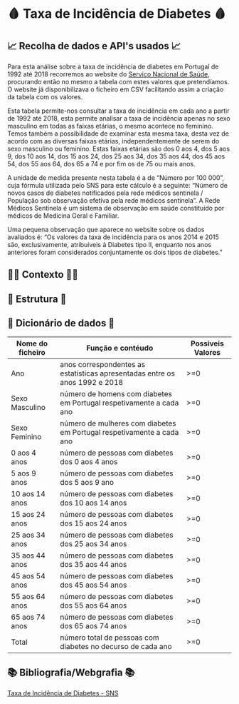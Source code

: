 # 🩸 Taxa de Incidência de Diabetes 🩸

## 📈 Recolha de dados e API's usados 📈

Para esta análise sobre a taxa de incidência de diabetes em Portugal de 1992 até 2018 recorremos ao website do [Serviço Nacional de Saúde](https://transparencia.sns.gov.pt/explore/dataset/taxa-de-incidencia-de-diabetes/information/?flg=pt&sort=periodo&dataChart=eyJxdWVyaWVzIjpbeyJjaGFydHMiOlt7InR5cGUiOiJjb2x1bW4iLCJmdW5jIjoiU1VNIiwic2NpZW50aWZpY0Rpc3BsYXkiOnRydWUsImNvbG9yIjoiIzY2YzJhNSIsInlBeGlzIjoidG90YWwifV0sInhBeGlzIjoicGVyaW9kbyIsIm1heHBvaW50cyI6NTAsInNvcnQiOiIiLCJ0aW1lc2NhbGUiOiJ5ZWFyIiwiY29uZmlnIjp7ImRhdGFzZXQiOiJ0YXhhLWRlLWluY2lkZW5jaWEtZGUtZGlhYmV0ZXMiLCJvcHRpb25zIjp7ImZsZyI6InB0Iiwic29ydCI6InBlcmlvZG8ifX19XSwidGltZXNjYWxlIjoiIiwiZGlzcGxheUxlZ2VuZCI6dHJ1ZSwiYWxpZ25Nb250aCI6dHJ1ZX0%3D), procurando então no mesmo a tabela com estes valores que pretendíamos. O website já disponibilizava o ficheiro em CSV facilitando assim a criação da tabela com os valores.
  
Esta tabela permite-nos consultar a taxa de incidência em cada ano a partir de 1992 até 2018, esta permite analisar a taxa de incidência apenas no sexo masculino em todas as faixas etárias, o mesmo acontece no feminino. Temos também a possibilidade de examinar esta mesma taxa, desta vez de acordo com as diversas faixas etárias, independentemente de serem do sexo masculino ou feminino. Estas faixas etárias são dos 0 aos 4, dos 5 aos 9, dos 10 aos 14, dos 15 aos 24, dos 25 aos 34, dos 35 aos 44, dos 45 aos 54, dos 55 aos 64, dos 65 a 74 e por fim os de 75 ou mais anos.

A unidade de medida presente nesta tabela é a de “Número por 100 000”, cuja fórmula utilizada pelo SNS para este cálculo é a seguinte: “Número de novos casos de diabetes notificados pela rede médicos sentinela / População sob observação efetiva pela rede médicos sentinela”. A Rede Médicos Sentinela é um sistema de observação em saúde constituído por médicos de Medicina Geral e Familiar. 

Uma pequena observação que aparece no website sobre os dados avaliados é: “Os valores da taxa de incidência para os anos 2014 e 2015 são, exclusivamente, atribuíveis à Diabetes tipo II, enquanto nos anos anteriores foram considerados conjuntamente os dois tipos de diabetes.”





## ✍🏼 Contexto ✍🏼

## 🧱 Estrutura 🧱
## 📔 Dicionário de dados 📔 


| Nome do ficheiro  |  Função e contéudo  |  Possiveis Valores  |
| ------------------- | ------------------- | ----------------- |
|  Ano |  anos correspondentes as estatísticas apresentadas entre os anos 1992 e 2018 | >=0 |
|  Sexo Masculino |  número de homens com diabetes em Portugal respetivamente a cada ano | >=0 |
|  Sexo Feminino  |  número de mulheres com diabetes em Portugal respetivamente a cada ano | >=0 |
|  0 aos 4 anos |  número de pessoas com diabetes dos 0 aos 4 anos | >=0 |
|  5 aos 9 anos |  número de pessoas com diabetes dos 5 aos 9 ano | >=0 |
|  10 aos 14 anos |  número de pessoas com diabetes dos 10 aos 14 anos | >=0 |
|  15 aos 24 anos |  número de pessoas com diabetes dos 15 aos 24 anos | >=0 |
|  25 aos 34 anos |  número de pessoas com diabetes dos 25 aos 34 anos | >=0 |
|  35 aos 44 anos |  número de pessoas com diabetes dos 35 aos 44 anos | >=0 |
|  45 aos 54 anos |  número de pessoas com diabetes dos 45 aos 54 anos | >=0 |
|  55 aos 64 anos |  número de pessoas com diabetes dos 55 aos 64 anos | >=0 |
|  65 aos 74 anos |  número de pessoas com diabetes dos 65 aos 74 anos | >=0 |
|  Total |  número total de pessoas com diabetes no decurso de cada ano | >=0 |




## 📚 Bibliografia/Webgrafia 📚

[Taxa de Incidência de Diabetes - SNS](https://transparencia.sns.gov.pt/explore/dataset/taxa-de-incidencia-de-diabetes/information/?flg=pt&sort=periodo&dataChart=eyJxdWVyaWVzIjpbeyJjaGFydHMiOlt7InR5cGUiOiJjb2x1bW4iLCJmdW5jIjoiU1VNIiwic2NpZW50aWZpY0Rpc3BsYXkiOnRydWUsImNvbG9yIjoiIzY2YzJhNSIsInlBeGlzIjoidG90YWwifV0sInhBeGlzIjoicGVyaW9kbyIsIm1heHBvaW50cyI6NTAsInNvcnQiOiIiLCJ0aW1lc2NhbGUiOiJ5ZWFyIiwiY29uZmlnIjp7ImRhdGFzZXQiOiJ0YXhhLWRlLWluY2lkZW5jaWEtZGUtZGlhYmV0ZXMiLCJvcHRpb25zIjp7ImZsZyI6InB0Iiwic29ydCI6InBlcmlvZG8ifX19XSwidGltZXNjYWxlIjoiIiwiZGlzcGxheUxlZ2VuZCI6dHJ1ZSwiYWxpZ25Nb250aCI6dHJ1ZX0%3D)

